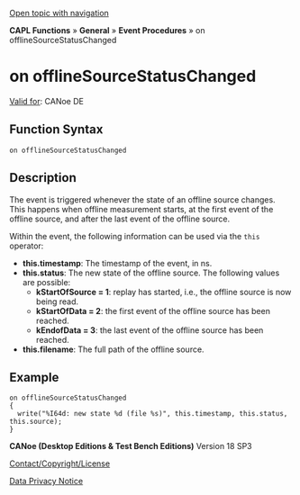 [Open topic with navigation](../../../../../CANoeDEFamily.htm#Topics/CAPLFunctions/Other/EventProcedures/CAPLfunctionOnOfflineSourceStatusChanged.md)

**CAPL Functions** » **General** » **Event Procedures** » on offlineSourceStatusChanged

# on offlineSourceStatusChanged

[Valid for](../../../Shared/FeatureAvailability.md): CANoe DE

## Function Syntax

`on offlineSourceStatusChanged`

## Description

The event is triggered whenever the state of an offline source changes. This happens when offline measurement starts, at the first event of the offline source, and after the last event of the offline source.

Within the event, the following information can be used via the `this` operator:

- **this.timestamp**: The timestamp of the event, in ns.
- **this.status**: The new state of the offline source. The following values are possible:
  - **kStartOfSource = 1**: replay has started, i.e., the offline source is now being read.
  - **kStartOfData = 2**: the first event of the offline source has been reached.
  - **kEndofData = 3**: the last event of the offline source has been reached.
- **this.filename**: The full path of the offline source.

## Example

```plaintext
on offlineSourceStatusChanged
{
  write("%I64d: new state %d (file %s)", this.timestamp, this.status, this.source);
}
```

**CANoe (Desktop Editions & Test Bench Editions)** Version 18 SP3

[Contact/Copyright/License](../../../Shared/ContactCopyrightLicense.md)

[Data Privacy Notice](https://www.vector.com/int/en/company/get-info/privacy-policy/)
